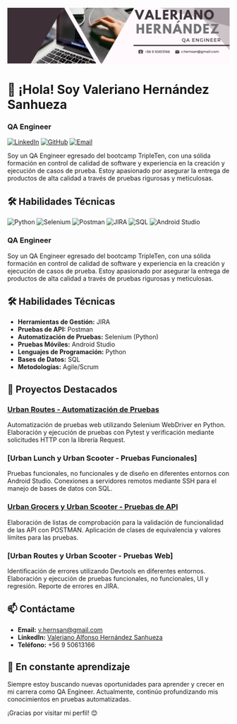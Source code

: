 ![](/Banner.png) 

# 👋 ¡Hola! Soy Valeriano Hernández Sanhueza

### QA Engineer

[![LinkedIn](https://img.shields.io/badge/LinkedIn-Profile-blue)](https://www.linkedin.com/in/valeriano-hernández/)
[![GitHub](https://img.shields.io/badge/GitHub-Profile-green)](https://github.com/ValerianoH)
[![Email](https://img.shields.io/badge/Email-v.hernsan%40gmail.com-red)](mailto:v.hernsan@gmail.com)

Soy un QA Engineer egresado del bootcamp TripleTen, con una sólida formación en control de calidad de software y experiencia en la creación y ejecución de casos de prueba. Estoy apasionado por asegurar la entrega de productos de alta calidad a través de pruebas rigurosas y meticulosas.

## 🛠 Habilidades Técnicas

![Python](https://img.shields.io/badge/Python-Especializado-blue)
![Selenium](https://img.shields.io/badge/Selenium-Automation-green)
![Postman](https://img.shields.io/badge/Postman-API-orange)
![JIRA](https://img.shields.io/badge/JIRA-Project%20Management-yellow)
![SQL](https://img.shields.io/badge/SQL-Database-blue)
![Android Studio](https://img.shields.io/badge/Android%20Studio-Mobile%20Testing-green)




### QA Engineer

Soy un QA Engineer egresado del bootcamp TripleTen, con una sólida formación en control de calidad de software y experiencia en la creación y ejecución de casos de prueba. Estoy apasionado por asegurar la entrega de productos de alta calidad a través de pruebas rigurosas y meticulosas.



## 🛠 Habilidades Técnicas

- **Herramientas de Gestión:** JIRA
- **Pruebas de API:** Postman
- **Automatización de Pruebas:** Selenium (Python)
- **Pruebas Móviles:** Android Studio
- **Lenguajes de Programación:** Python
- **Bases de Datos:** SQL
- **Metodologías:** Agile/Scrum

## 🔬 Proyectos Destacados

### [Urban Routes - Automatización de Pruebas](https://github.com/ValerianoH/QA-Project-Urban-Routes-Es)
Automatización de pruebas web utilizando Selenium WebDriver en Python. Elaboración y ejecución de pruebas con Pytest y verificación mediante solicitudes HTTP con la librería Request.

### [Urban Lunch y Urban Scooter - Pruebas Funcionales]
Pruebas funcionales, no funcionales y de diseño en diferentes entornos con Android Studio. Conexiones a servidores remotos mediante SSH para el manejo de bases de datos con SQL.

### [Urban Grocers y Urban Scooter - Pruebas de API](https://github.com/ValerianoH/QA-Project-Urban-Grocers-App-Es)
Elaboración de listas de comprobación para la validación de funcionalidad de las API con POSTMAN. Aplicación de clases de equivalencia y valores límites para las pruebas.

### [Urban Routes y Urban Scooter - Pruebas Web]
Identificación de errores utilizando Devtools en diferentes entornos. Elaboración y ejecución de pruebas funcionales, no funcionales, UI y regresión. Reporte de errores en JIRA.

## 📫 Contáctame

- **Email:** v.hernsan@gmail.com
- **LinkedIn:** [Valeriano Alfonso Hernández Sanhueza](https://www.linkedin.com/in/valeriano-alfonso-hern%C3%A1ndez-sanhueza-611912200/)
- **Teléfono:** +56 9 50613166

## 🌱 En constante aprendizaje

Siempre estoy buscando nuevas oportunidades para aprender y crecer en mi carrera como QA Engineer. Actualmente, continúo profundizando mis conocimientos en pruebas automatizadas.

¡Gracias por visitar mi perfil! 😊
